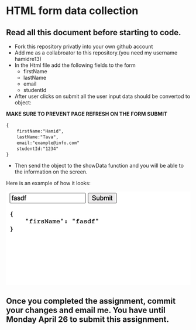 # HTML form data collection
## Read all this document before starting to code.

* Fork this repository privatly into your own github account
* Add me as a collabroator to this repository.(you need my username hamidre13)
* In the Html file add the following fields to the form
    * firstName
    * lastName
    * email
    * studentId
* After user clicks on submit all the user input data should be convertod to object:

__MAKE SURE TO PREVENT PAGE REFRESH ON THE FORM SUBMIT__

```
{
    firstName:"Hamid",
    lastName:"Tava",
    email:"example@info.com"
    studentId:"1234"
}
```


* Then send the object to the showData function and you will be able to the information on the screen.

Here is an example of how it looks:

![ResultImage](https://github.com/hamidre13/IntroToFrontEndProject/raw/master/result.png)

## Once you completed the assignment, commit your changes and email me. You have until Monday April 26 to submit this assignment.



